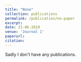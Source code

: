 ```yaml
---
title: "None"
collection: publications
permalink: /publication/no-paper
excerpt: 
date: 21-06-2019
venue: 'Journal 1'
paperurl: 
citation: 
---
```


Sadly I don't have any publications. 